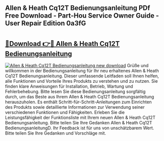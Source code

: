 ## Allen & Heath Cq12T Bedienungsanleitung PDf Free Download - Part-Hou Service Owner Guide - User Repair Edition 0a3fG

# <h2><a href="http://df4839k.blite.top/?on=Allen+%26+Heath+Cq12T+Bedienungsanleitung">🔗Download 👉🔴 Allen & Heath Cq12T Bedienungsanleitung</a></h2>

[![Allen & Heath Cq12T Bedienungsanleitung new download](https://i.imgur.com/lujVjoI.png)](http://df4839k.blite.top/?on=Allen+%26+Heath+Cq12T+Bedienungsanleitung)
Grüße und willkommen in der Bedienungsanleitung für Ihr neu erhaltenes Allen & Heath Cq12T Bedienungsanleitung. Dieser umfassende Leitfaden soll Ihnen helfen, alle Funktionen und Vorteile Ihres Produkts zu verstehen und zu nutzen. Sie finden klare Anweisungen für Installation, Betrieb, Wartung und Fehlerbehebung. Bitte lesen Sie diese Bedienungsanleitung sorgfältig durch, um das Beste aus Ihrem Allen & Heath Cq12T Bedienungsanleitung herauszuholen. Es enthält Schritt-für-Schritt-Anleitungen zum Einrichten des Produkts sowie detaillierte Informationen zur Verwendung seiner verschiedenen Funktionen und Fähigkeiten. Erleben Sie die Leistungsfähigkeit der Funktionsliste mit Ihrem neuen Allen & Heath Cq12T Bedienungsanleitung. Bitte teilen Sie Ihre Gedanken Allen & Heath Cq12T BedienungsanleitungD. Ihr Feedback ist für uns von unschätzbarem Wert. Bitte teilen Sie Ihre Gedanken und Vorschläge mit.
